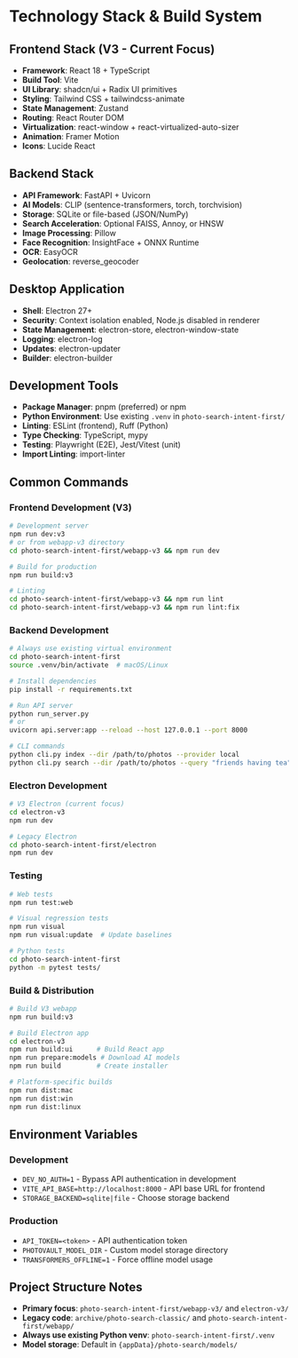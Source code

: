 # Technology Stack & Build System

## Frontend Stack (V3 - Current Focus)

- **Framework**: React 18 + TypeScript
- **Build Tool**: Vite
- **UI Library**: shadcn/ui + Radix UI primitives
- **Styling**: Tailwind CSS + tailwindcss-animate
- **State Management**: Zustand
- **Routing**: React Router DOM
- **Virtualization**: react-window + react-virtualized-auto-sizer
- **Animation**: Framer Motion
- **Icons**: Lucide React

## Backend Stack

- **API Framework**: FastAPI + Uvicorn
- **AI Models**: CLIP (sentence-transformers, torch, torchvision)
- **Storage**: SQLite or file-based (JSON/NumPy)
- **Search Acceleration**: Optional FAISS, Annoy, or HNSW
- **Image Processing**: Pillow
- **Face Recognition**: InsightFace + ONNX Runtime
- **OCR**: EasyOCR
- **Geolocation**: reverse_geocoder

## Desktop Application

- **Shell**: Electron 27+
- **Security**: Context isolation enabled, Node.js disabled in renderer
- **State Management**: electron-store, electron-window-state
- **Logging**: electron-log
- **Updates**: electron-updater
- **Builder**: electron-builder

## Development Tools

- **Package Manager**: pnpm (preferred) or npm
- **Python Environment**: Use existing `.venv` in `photo-search-intent-first/`
- **Linting**: ESLint (frontend), Ruff (Python)
- **Type Checking**: TypeScript, mypy
- **Testing**: Playwright (E2E), Jest/Vitest (unit)
- **Import Linting**: import-linter

## Common Commands

### Frontend Development (V3)
```bash
# Development server
npm run dev:v3
# or from webapp-v3 directory
cd photo-search-intent-first/webapp-v3 && npm run dev

# Build for production
npm run build:v3

# Linting
cd photo-search-intent-first/webapp-v3 && npm run lint
cd photo-search-intent-first/webapp-v3 && npm run lint:fix
```

### Backend Development
```bash
# Always use existing virtual environment
cd photo-search-intent-first
source .venv/bin/activate  # macOS/Linux

# Install dependencies
pip install -r requirements.txt

# Run API server
python run_server.py
# or
uvicorn api.server:app --reload --host 127.0.0.1 --port 8000

# CLI commands
python cli.py index --dir /path/to/photos --provider local
python cli.py search --dir /path/to/photos --query "friends having tea"
```

### Electron Development
```bash
# V3 Electron (current focus)
cd electron-v3
npm run dev

# Legacy Electron
cd photo-search-intent-first/electron
npm run dev
```

### Testing
```bash
# Web tests
npm run test:web

# Visual regression tests
npm run visual
npm run visual:update  # Update baselines

# Python tests
cd photo-search-intent-first
python -m pytest tests/
```

### Build & Distribution
```bash
# Build V3 webapp
npm run build:v3

# Build Electron app
cd electron-v3
npm run build:ui      # Build React app
npm run prepare:models # Download AI models
npm run build         # Create installer

# Platform-specific builds
npm run dist:mac
npm run dist:win
npm run dist:linux
```

## Environment Variables

### Development
- `DEV_NO_AUTH=1` - Bypass API authentication in development
- `VITE_API_BASE=http://localhost:8000` - API base URL for frontend
- `STORAGE_BACKEND=sqlite|file` - Choose storage backend

### Production
- `API_TOKEN=<token>` - API authentication token
- `PHOTOVAULT_MODEL_DIR` - Custom model storage directory
- `TRANSFORMERS_OFFLINE=1` - Force offline model usage

## Project Structure Notes

- **Primary focus**: `photo-search-intent-first/webapp-v3/` and `electron-v3/`
- **Legacy code**: `archive/photo-search-classic/` and `photo-search-intent-first/webapp/`
- **Always use existing Python venv**: `photo-search-intent-first/.venv`
- **Model storage**: Default in `{appData}/photo-search/models/`